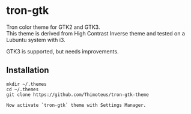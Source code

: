 tron-gtk
==================

Tron color theme for GTK2 and GTK3.  
This theme is derived from High Contrast Inverse theme and tested on a Lubuntu system with i3. 

GTK3 is supported, but needs improvements. 

Installation
------------


	mkdir ~/.themes
	cd ~/.themes
	git clone https://github.com/Thimoteus/tron-gtk-theme

	Now activate `tron-gtk` theme with Settings Manager.


